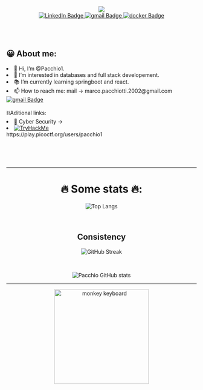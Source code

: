 <div id="header" align="center">
 <img src="https://media.giphy.com/media/scZPhLqaVOM1qG4lT9/giphy.gif"/>
</div>
<div id="badges" style="justify-content:center;align-items:center;"align="center">
  <a href="https://www.linkedin.com/in/marco-pacchiotti-62182423b/">
    <img src="https://img.shields.io/badge/LinkedIn-blue?style=for-the-badge&logo=linkedin&logoColor=white" alt="LinkedIn Badge"/>
  </a>
  <a href="mailto:marco.pacchiotti.2002@gmail.com"">
   <img src="https://img.shields.io/badge/gmail-red?style=for-the-badge&logo=gmail&logoColor=white" alt="gmail Badge"/>
  </a>
  <a href="https://hub.docker.com/u/pacchio1">
    <img src="https://img.shields.io/badge/Docker-blue?style=for-the-badge&logo=docker&logoColor=white" alt="docker Badge"/>
  </a>

</div>
<div align="center">
<img src="https://komarev.com/ghpvc/?username=pacchio1&style=flat-square&color=blueviolet" alt=""/>
</div>
<br><br><br>
<div id="about">
 <h2> 😀 About me:</h2>
 <li>👋 Hi, I’m @Pacchio1.<br/></li>
 <li>👀 I’m interested in databases and full stack developement.<br/></li>
 <li>📚 I’m currently learning springboot and react.<br/></li>
  <!-- <li>❤️ I’m looking to work on databases or System administrator and/or System integrator.<br/></li>  -->
 <li>📫 How to reach me: mail -> marco.pacchiotti.2002@gmail.com <br/><a href="mailto:marco.pacchiotti.2002@gmail.com"">
   <img src="https://img.shields.io/badge/gmail-red?style=for-the-badge&logo=gmail&logoColor=white" alt="gmail Badge"/>
  </a></li>
 <br>
 ⛓️Aditional links:<br/>
 <li>🤖 Cyber Security -> <li><a href="https://tryhackme.com/p/Monkey420"><img src="https://tryhackme-badges.s3.amazonaws.com/Monkey420.png" alt="TryHackMe"> </a></li><a>https://play.picoctf.org/users/pacchio1</a> </li><br/>
<!--  <li>💼 Replit-> https://replit.com/@marcopacchiotti</li>  -->
 <!-- • 💪 leetcode -> <a href="https://leetcode.com/pacchio/">![LeetCode](https://leetcard.jacoblin.cool/Pacchio?theme=dark)</a>-->
</div>

<br><br><br>

<hr/>
<div align="center">
<h1>🔥 Some stats 🔥:</h1>
 
![Top Langs](https://github-readme-stats.vercel.app/api/top-langs/?username=pacchio1&layout=compact&theme=radical)

<br/>
<h2>Consistency</h2>

![GitHub Streak](http://github-readme-streak-stats.herokuapp.com?user=pacchio1&theme=dark&background=141321)

<br/>

![Pacchio GitHub stats](https://github-readme-stats.vercel.app/api?username=pacchio1&show_icons=true&theme=radical)

<hr>
<img src="https://media.giphy.com/media/zOvBKUUEERdNm/giphy.gif" alt="monkey keyboard" height="250px"  align="center"/>
</div>
